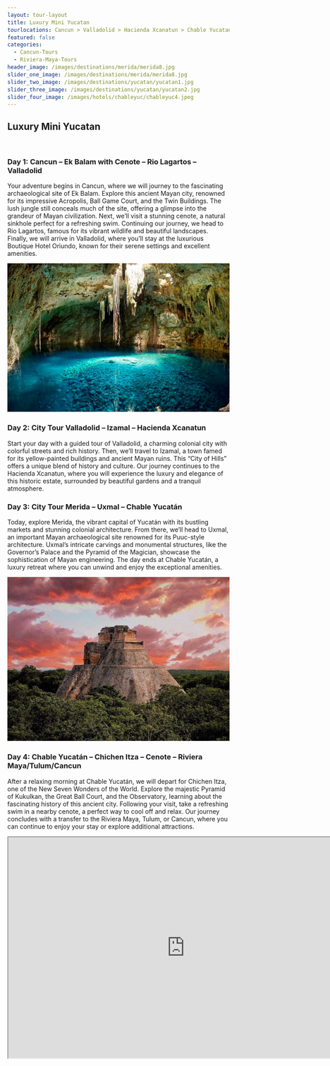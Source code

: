 ```yaml
---
layout: tour-layout
title: Luxury Mini Yucatan
tourlocations: Cancun > Valladolid > Hacienda Xcanatun > Chable Yucatan > Riviera Maya
featured: false
categories:
  - Cancun-Tours
  - Riviera-Maya-Tours
header_image: /images/destinations/merida/merida8.jpg
slider_one_image: /images/destinations/merida/merida8.jpg
slider_two_image: /images/destinations/yucatan/yucatan1.jpg
slider_three_image: /images/destinations/yucatan/yucatan2.jpg
slider_four_image: /images/hotels/chableyuc/chableyuc4.jpeg
---
```

## Luxury Mini Yucatan

&nbsp;

### Day 1: Cancun – Ek Balam with Cenote – Rio Lagartos – Valladolid

Your adventure begins in Cancun, where we will journey to the fascinating archaeological site of Ek Balam. Explore this ancient Mayan city, renowned for its impressive Acropolis, Ball Game Court, and the Twin Buildings. The lush jungle still conceals much of the site, offering a glimpse into the grandeur of Mayan civilization. Next, we’ll visit a stunning cenote, a natural sinkhole perfect for a refreshing swim. Continuing our journey, we head to Rio Lagartos, famous for its vibrant wildlife and beautiful landscapes. Finally, we will arrive in Valladolid, where you’ll stay at the luxurious Boutique Hotel Oriundo, known for their serene settings and excellent amenities.

![](/images/destinations/yucatan/yucatan8.jpg)

### Day 2: City Tour Valladolid – Izamal – Hacienda Xcanatun

Start your day with a guided tour of Valladolid, a charming colonial city with colorful streets and rich history. Then, we’ll travel to Izamal, a town famed for its yellow-painted buildings and ancient Mayan ruins. This “City of Hills” offers a unique blend of history and culture. Our journey continues to the Hacienda Xcanatun, where you will experience the luxury and elegance of this historic estate, surrounded by beautiful gardens and a tranquil atmosphere.

### Day 3: City Tour Merida – Uxmal – Chable Yucatán

Today, explore Merida, the vibrant capital of Yucatán with its bustling markets and stunning colonial architecture. From there, we’ll head to Uxmal, an important Mayan archaeological site renowned for its Puuc-style architecture. Uxmal’s intricate carvings and monumental structures, like the Governor’s Palace and the Pyramid of the Magician, showcase the sophistication of Mayan engineering. The day ends at Chable Yucatán, a luxury retreat where you can unwind and enjoy the exceptional amenities.

![](/images/destinations/yucatan/yucatan9.jpg)

### Day 4: Chable Yucatán – Chichen Itza – Cenote – Riviera Maya/Tulum/Cancun

After a relaxing morning at Chable Yucatán, we will depart for Chichen Itza, one of the New Seven Wonders of the World. Explore the majestic Pyramid of Kukulkan, the Great Ball Court, and the Observatory, learning about the fascinating history of this ancient city. Following your visit, take a refreshing swim in a nearby cenote, a perfect way to cool off and relax. Our journey concludes with a transfer to the Riviera Maya, Tulum, or Cancun, where you can continue to enjoy your stay or explore additional attractions.

<div class="map-container">

<iframe src="https://www.google.com/maps/d/u/0/embed?mid=1hXO0LcfrxHWuPfMBnQL_REZo9M00a_Q&amp;ehbc=2E312F&amp;noprof=1" width="800" height="500"></iframe>

</div>

&nbsp;